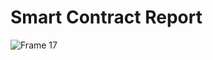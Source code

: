 # Smart Contract Report
![Frame 17](https://user-images.githubusercontent.com/94816942/199133812-190fd680-9b42-4ae0-ae58-7d0314894c5b.svg)
